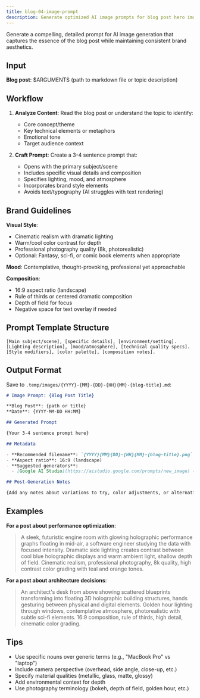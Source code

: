 ```yaml
---
title: blog-04-image-prompt
description: Generate optimized AI image prompts for blog post hero images
---
```


Generate a compelling, detailed prompt for AI image generation that captures the essence of the blog post while maintaining consistent brand aesthetics.

## Input

**Blog post**: $ARGUMENTS (path to markdown file or topic description)

## Workflow

1. **Analyze Content**: Read the blog post or understand the topic to identify:
   - Core concept/theme
   - Key technical elements or metaphors
   - Emotional tone
   - Target audience context

2. **Craft Prompt**: Create a 3-4 sentence prompt that:
   - Opens with the primary subject/scene
   - Includes specific visual details and composition
   - Specifies lighting, mood, and atmosphere
   - Incorporates brand style elements
   - Avoids text/typography (AI struggles with text rendering)

## Brand Guidelines

**Visual Style**:
- Cinematic realism with dramatic lighting
- Warm/cool color contrast for depth
- Professional photography quality (8k, photorealistic)
- Optional: Fantasy, sci-fi, or comic book elements when appropriate

**Mood**: Contemplative, thought-provoking, professional yet approachable

**Composition**:
- 16:9 aspect ratio (landscape)
- Rule of thirds or centered dramatic composition
- Depth of field for focus
- Negative space for text overlay if needed

## Prompt Template Structure

```
[Main subject/scene], [specific details], [environment/setting]. [Lighting description], [mood/atmosphere], [technical quality specs]. [Style modifiers], [color palette], [composition notes].
```

## Output Format

Save to `.temp/images/{YYYY}-{MM}-{DD}-{HH}{MM}-{blog-title}.md`:

```markdown
# Image Prompt: {Blog Post Title}

**Blog Post**: {path or title}
**Date**: {YYYY-MM-DD HH:MM}

## Generated Prompt

{Your 3-4 sentence prompt here}

## Metadata

- **Recommended filename**: `{YYYY}{MM}{DD}-{HH}{MM}-{blog-title}.png`
- **Aspect ratio**: 16:9 (landscape)
- **Suggested generators**:
  - [Google AI Studio](https://aistudio.google.com/prompts/new_image) - use 16:9 aspect ratio

## Post-Generation Notes

{Add any notes about variations to try, color adjustments, or alternative concepts}
```

## Examples

**For a post about performance optimization**:
> A sleek, futuristic engine room with glowing holographic performance graphs floating in mid-air, a software engineer studying the data with focused intensity. Dramatic side lighting creates contrast between cool blue holographic displays and warm ambient light, shallow depth of field. Cinematic realism, professional photography, 8k quality, high contrast color grading with teal and orange tones.

**For a post about architecture decisions**:
> An architect's desk from above showing scattered blueprints transforming into floating 3D holographic building structures, hands gesturing between physical and digital elements. Golden hour lighting through windows, contemplative atmosphere, photorealistic with subtle sci-fi elements. 16:9 composition, rule of thirds, high detail, cinematic color grading.

## Tips

- Use specific nouns over generic terms (e.g., "MacBook Pro" vs "laptop")
- Include camera perspective (overhead, side angle, close-up, etc.)
- Specify material qualities (metallic, glass, matte, glossy)
- Add environmental context for depth
- Use photography terminology (bokeh, depth of field, golden hour, etc.)
